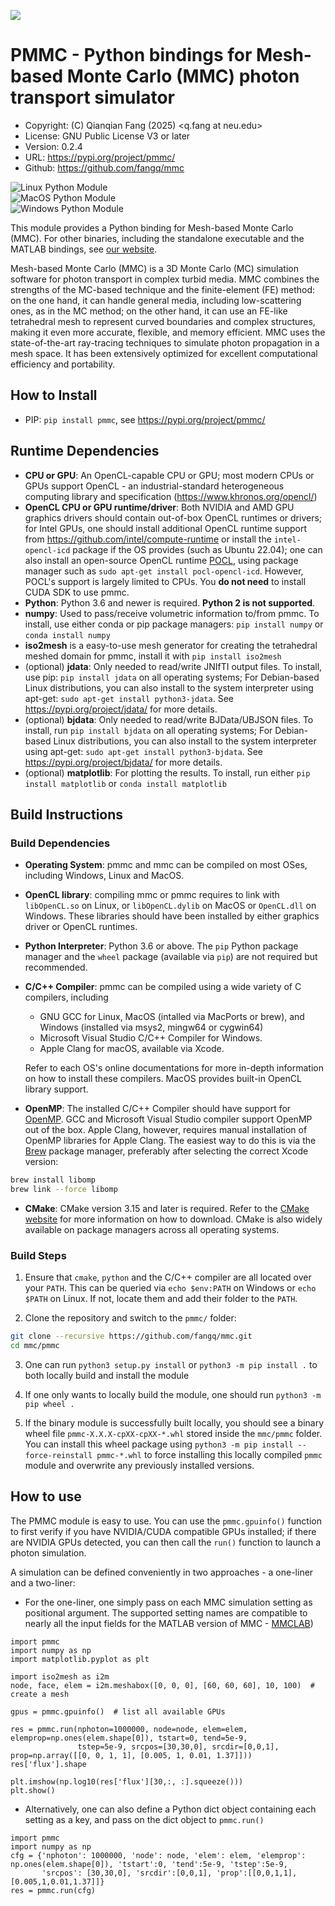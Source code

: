 ![](https://mcx.space/img/mcx_wiki_banner.png)

# PMMC - Python bindings for Mesh-based Monte Carlo (MMC) photon transport simulator

- Copyright: (C) Qianqian Fang (2025) <q.fang at neu.edu>
- License: GNU Public License V3 or later
- Version: 0.2.4
- URL: https://pypi.org/project/pmmc/
- Github: https://github.com/fangq/mmc

![Linux Python Module](https://github.com/fangq/mmc/actions/workflows/build_linux_manywheel.yml/badge.svg)\
![MacOS Python Module](https://github.com/fangq/mmc/actions/workflows/build_macos_wheel.yml/badge.svg)\
![Windows Python Module](https://github.com/fangq/mmc/actions/workflows/build_windows_wheel.yml/badge.svg)

This module provides a Python binding for Mesh-based Monte Carlo (MMC).
For other binaries, including the standalone executable and the MATLAB bindings,
see [our website](https://mcx.space).

Mesh-based Monte Carlo (MMC) is a 3D Monte Carlo (MC) simulation software for
photon transport in complex turbid media. MMC combines the strengths of the 
MC-based technique and the finite-element (FE) method: on the one hand, it 
can handle general media, including low-scattering ones, as in the MC method; 
on the other hand, it can use an FE-like tetrahedral mesh to represent curved 
boundaries and complex structures, making it even more accurate, flexible, 
and memory efficient. MMC uses the state-of-the-art ray-tracing techniques 
to simulate photon propagation in a mesh space. It has been extensively 
optimized for excellent computational efficiency and portability.


## How to Install

* PIP: ```pip install pmmc```, see https://pypi.org/project/pmmc/


## Runtime Dependencies
* **CPU or GPU**: An OpenCL-capable CPU or GPU; most modern CPUs or GPUs support OpenCL -
an industrial-standard heterogeneous computing library and specification (https://www.khronos.org/opencl/)
* **OpenCL CPU or GPU runtime/driver**: Both NVIDIA and AMD GPU graphics drivers should contain
out-of-box OpenCL runtimes or drivers; for Intel GPUs, one should install additional OpenCL runtime
support from https://github.com/intel/compute-runtime or install the `intel-opencl-icd` package
if the OS provides (such as Ubuntu 22.04); one can also install an open-source OpenCL runtime
[POCL](http://portablecl.org/), using package manager such as `sudo apt-get install pocl-opencl-icd`. However,
POCL's support is largely limited to CPUs. You **do not need** to install CUDA SDK to use pmmc.
* **Python**: Python 3.6 and newer is required. **Python 2 is not supported**.
* **numpy**: Used to pass/receive volumetric information to/from pmmc. To install, use either conda or pip 
package managers: `pip install numpy` or `conda install numpy`
* **iso2mesh** is a easy-to-use mesh generator for creating the tetrahedral meshed domain
for pmmc, install it with `pip install iso2mesh`
* (optional) **jdata**: Only needed to read/write JNIfTI output files. To install, use pip: `pip install jdata` 
on all operating systems; For Debian-based Linux distributions, you can also install to the system interpreter 
using apt-get: `sudo apt-get install python3-jdata`. See https://pypi.org/project/jdata/ for more details. 
* (optional) **bjdata**: Only needed to read/write BJData/UBJSON files. To install, run `pip install bjdata` 
on all operating systems; For Debian-based Linux distributions, you can also install to the system interpreter 
using apt-get: `sudo apt-get install python3-bjdata`. See https://pypi.org/project/bjdata/ for more details. 
* (optional) **matplotlib**: For plotting the results. To install, run either `pip install matplotlib` or
`conda install matplotlib`

## Build Instructions

### Build Dependencies
* **Operating System**: pmmc and mmc can be compiled on most OSes, including Windows, Linux and MacOS.
* **OpenCL library**: compiling mmc or pmmc requires to link with `libOpenCL.so` on Linux, or `libOpenCL.dylib`
on MacOS or `OpenCL.dll` on Windows. These libraries should have been installed by either graphics driver or
OpenCL runtimes.
* **Python Interpreter**: Python 3.6 or above. The ```pip``` Python package manager and the ```wheel``` package (available
  via ```pip```) are not required but recommended.
* **C/C++ Compiler**: pmmc can be compiled using a wide variety of C compilers, including
  * GNU GCC for Linux, MacOS (intalled via MacPorts or brew), and Windows (installed via msys2, mingw64 or cygwin64)
  * Microsoft Visual Studio C/C++ Compiler for Windows.
  * Apple Clang for macOS, available via Xcode.

  Refer to each OS's online documentations for more in-depth information on how to install these compilers.
  MacOS provides built-in OpenCL library support.
* **OpenMP**: The installed C/C++ Compiler should have support for [OpenMP](https://www.openmp.org/). 
  GCC and Microsoft Visual Studio compiler support OpenMP out of the box. Apple Clang, however, requires manual 
  installation of OpenMP libraries for Apple Clang. The easiest way to do this is via the [Brew](https://brew.sh/) package
  manager, preferably after selecting the correct Xcode version:
```bash
brew install libomp
brew link --force libomp
```
* **CMake**: CMake version 3.15 and later is required. Refer to the [CMake website](https://cmake.org/download/) for more information on how to download.
  CMake is also widely available on package managers across all operating systems.

### Build Steps
1. Ensure that ```cmake```, ```python``` and the C/C++ compiler are all located over your ```PATH```.
This can be queried via ```echo $env:PATH``` on Windows or ```echo $PATH``` on Linux. If not, locate them and add their folder to the ```PATH```.

2. Clone the repository and switch to the ```pmmc/``` folder:
```bash
git clone --recursive https://github.com/fangq/mmc.git
cd mmc/pmmc
```
3. One can run `python3 setup.py install` or `python3 -m pip install .` to both locally build and install the module

4. If one only wants to locally build the module, one should run `python3 -m pip wheel .`

5. If the binary module is successfully built locally, you should see a binary wheel file `pmmc-X.X.X-cpXX-cpXX-*.whl`
stored inside the `mmc/pmmc` folder. You can install this wheel package using `python3 -m pip install --force-reinstall pmmc-*.whl`
to force installing this locally compiled `pmmc` module and overwrite any previously installed versions.


## How to use

The PMMC module is easy to use. You can use the `pmmc.gpuinfo()` function to first verify
if you have NVIDIA/CUDA compatible GPUs installed; if there are NVIDIA GPUs detected,
you can then call the `run()` function to launch a photon simulation.

A simulation can be defined conveniently in two approaches - a one-liner and a two-liner:

* For the one-liner, one simply pass on each MMC simulation setting as positional
argument. The supported setting names are compatible to nearly all the input fields
for the MATLAB version of MMC - [MMCLAB](https://github.com/fangq/mmc/blob/master/mmclab/mmclab.m))

```python3
import pmmc
import numpy as np
import matplotlib.pyplot as plt

import iso2mesh as i2m
node, face, elem = i2m.meshabox([0, 0, 0], [60, 60, 60], 10, 100)  # create a mesh

gpus = pmmc.gpuinfo()  # list all available GPUs

res = pmmc.run(nphoton=1000000, node=node, elem=elem, elemprop=np.ones(elem.shape[0]), tstart=0, tend=5e-9,
               tstep=5e-9, srcpos=[30,30,0], srcdir=[0,0,1], prop=np.array([[0, 0, 1, 1], [0.005, 1, 0.01, 1.37]]))
res['flux'].shape

plt.imshow(np.log10(res['flux'][30,:, :].squeeze()))
plt.show()
```

* Alternatively, one can also define a Python dict object containing each setting
as a key, and pass on the dict object to `pmmc.run()`

```python3
import pmmc
import numpy as np
cfg = {'nphoton': 1000000, 'node': node, 'elem': elem, 'elemprop': np.ones(elem.shape[0]), 'tstart':0, 'tend':5e-9, 'tstep':5e-9,
       'srcpos': [30,30,0], 'srcdir':[0,0,1], 'prop':[[0,0,1,1],[0.005,1,0.01,1.37]]}
res = pmmc.run(cfg)
```
